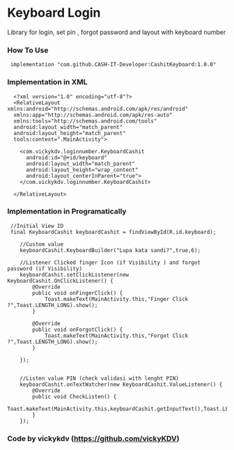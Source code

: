 # Keyboard Login
Library for login, set pin , forgot password and layout with keyboard number

### How To Use
     implementation "com.github.CASH-IT-Developer:CashitKeyboard:1.0.0"

### Implementation in XML

      <?xml version="1.0" encoding="utf-8"?>
      <RelativeLayout xmlns:android="http://schemas.android.com/apk/res/android"
      xmlns:app="http://schemas.android.com/apk/res-auto"
      xmlns:tools="http://schemas.android.com/tools"
      android:layout_width="match_parent"
      android:layout_height="match_parent"
      tools:context=".MainActivity">

        <com.vickykdv.loginnumber.KeyboardCashit
          android:id="@+id/keyboard"
          android:layout_width="match_parent"
          android:layout_height="wrap_content"
          android:layout_centerInParent="true">
        </com.vickykdv.loginnumber.KeyboardCashit>
      
      </RelativeLayout>


### Implementation in Programatically
      
     //Initial View ID
     final KeyboardCashit keyboardCashit = findViewById(R.id.keyboard);
        
        //Custom value
        keyboardCashit.KeyboardBuilder("Lupa kata sandi?",true,6);
        
        //Listener Clicked finger Icon (if Visibility ) and forgot password (if Visibility)
        keyboardCashit.setClickListener(new KeyboardCashit.OnClickListener() {
            @Override
            public void onFingerClick() {
                Toast.makeText(MainActivity.this,"Finger Click ?",Toast.LENGTH_LONG).show();
            }

            @Override
            public void onForgotClick() {
                Toast.makeText(MainActivity.this,"Forgot Click ?",Toast.LENGTH_LONG).show();
            }

        });


        //Listen value PIN (check validasi with lenght PIN)
        keyboardCashit.onTextWatcher(new KeyboardCashit.ValueListener() {
            @Override
            public void CheckListen() {
                Toast.makeText(MainActivity.this,keyboardCashit.getInputText(),Toast.LENGTH_LONG).show();
            }
        });
        
        
   ### Code by vickykdv (https://github.com/vickyKDV) 
